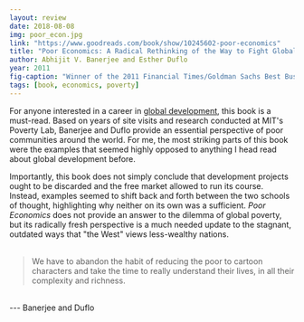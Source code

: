 ```yaml
---
layout: review
date: 2018-08-08
img: poor_econ.jpg
link: "https://www.goodreads.com/book/show/10245602-poor-economics"
title: "Poor Economics: A Radical Rethinking of the Way to Fight Global Poverty"
author: Abhijit V. Banerjee and Esther Duflo
year: 2011
fig-caption: "Winner of the 2011 Financial Times/Goldman Sachs Best Business Book of the Year Award"
tags: [book, economics, poverty]
---
```


For anyone interested in a career in <a href="/moral-obligation/">global development</a>, this book is a must-read. Based on years of site visits and research conducted at MIT's Poverty Lab, Banerjee and Duflo provide an essential perspective of poor communities around the world. For me, the most striking parts of this book were the examples that seemed highly opposed to anything I head read about global development before.

Importantly, this book does not simply conclude that development projects ought to be discarded and the free market allowed to run its course. Instead, examples seemed to shift back and forth between the two schools of thought, highlighting why neither on its own was a sufficient. *Poor Economics* does not provide an answer to the dilemma of global poverty, but its radically fresh perspective is a much needed update to the stagnant, outdated ways that "the West" views less-wealthy nations.  
<br>

> We have to abandon the habit of reducing the poor to cartoon characters and take the time to really understand their lives, in all their complexity and richness.
<br>
--- Banerjee and Duflo

